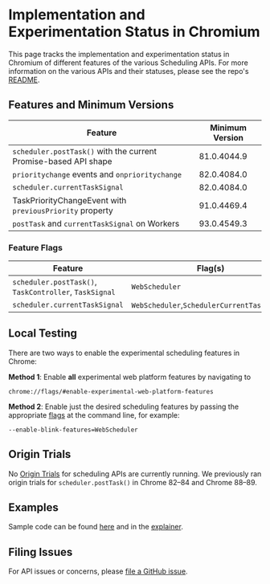 # Implementation and Experimentation Status in Chromium

This page tracks the implementation and experimentation status in Chromium of
different features of the various Scheduling APIs. For more information on the
various APIs and their statuses, please see the repo's
[README](README.md#apis-and-status).

## Features and Minimum Versions

 | Feature | Minimum Version |
 | --- | --- |
 | `scheduler.postTask()` with the current Promise-based API shape | 81.0.4044.9 |
 | `prioritychange` events and `onprioritychange` |  82.0.4084.0 |
 | `scheduler.currentTaskSignal` | 82.0.4084.0 |
 | TaskPriorityChangeEvent with `previousPriority` property | 91.0.4469.4 |
 | `postTask` and `currentTaskSignal` on Workers | 93.0.4549.3 |

### Feature Flags

 | Feature | Flag(s) |
 | --- | --- |
 | `scheduler.postTask()`, `TaskController`, `TaskSignal` | `WebScheduler` |
 | `scheduler.currentTaskSignal` | `WebScheduler`,`SchedulerCurrentTaskSignal` |

## Local Testing

There are two ways to enable the experimental scheduling features in Chrome:

**Method 1**: Enable **all** experimental web platform features by navigating to

```
chrome://flags/#enable-experimental-web-platform-features
```

**Method 2**: Enable just the desired scheduling features by passing the
appropriate [flags](#feature-flags) at the command line, for example:

```
--enable-blink-features=WebScheduler
```

## Origin Trials

No [Origin Trials](https://www.chromium.org/blink/origin-trials) for scheduling
APIs are currently running. We previously ran origin trials for
`scheduler.postTask()` in Chrome 82&ndash;84 and Chrome 88&ndash;89.

## Examples

Sample code can be found [here](sample-code/) and in the
[explainer](./explainers/prioritized-post-task.md).

## Filing Issues

For API issues or concerns, please [file a GitHub
issue](https://github.com/WICG/scheduling-apis/issues/new).
